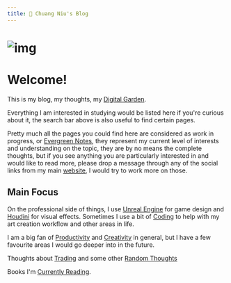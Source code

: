 ```yaml
---
title: 🌱 Chuang Niu's Blog
---
```


# ![img](https://i.imgur.com/OOca9GG.jpg)

# Welcome!

This is my blog, my thoughts, my [Digital Garden](notes/Digital%20Garden.md).

Everything I am interested in studying would be listed here if you're curious about it, the search bar above is also useful to find certain pages.

Pretty much all the pages you could find here are considered as work in progress, or [Evergreen Notes](notes/Evergreen%20Notes.md), they represent my current level of interests and understanding on the topic, they are by no means the complete thoughts, but if you see anything you are particularly interested in and would like to read more, please drop a message through any of the social links from my main [website](https://cniu.art), I would try to work more on those.

## Main Focus


On the professional side of things, I use [Unreal Engine](notes/Unreal%20Engine.md) for game design and [Houdini](notes/Houdini.md) for visual effects. Sometimes I use a bit of [Coding](notes/Coding.md) to help with my art creation workflow and other areas in life.

I am a big fan of [Productivity](notes/Productivity.md) and [Creativity](notes/Creativity.md) in general, but I have a few favourite areas I would go deeper into in the future.

Thoughts about [Trading](notes/Trading.md) and some other [Random Thoughts](notes/Random%20Thoughts.md)

Books I'm [Currently Reading](notes/Currently%20Reading.md).